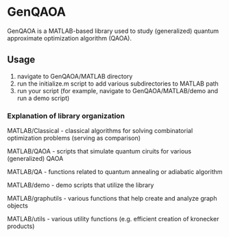 # GenQAOA
GenQAOA is a MATLAB-based library used to study (generalized) quantum approximate optimization algorithm (QAOA).

## Usage

1) navigate to GenQAOA/MATLAB directory
2) run the initialize.m script to add various subdirectories to MATLAB path
3) run your script (for example, navigate to GenQAOA/MATLAB/demo and run a demo script)

### Explanation of library organization

MATLAB/Classical - classical algorithms for solving combinatorial optimization problems (serving as comparison)

MATLAB/QAOA - scripts that simulate quantum ciruits for various (generalized) QAOA 

MATLAB/QA - functions related to quantum annealing or adiabatic algorithm

MATLAB/demo - demo scripts that utilize the library 

MATLAB/graphutils - various functions that help create and analyze graph objects

MATLAB/utils - various utility functions (e.g. efficient creation of kronecker products)
